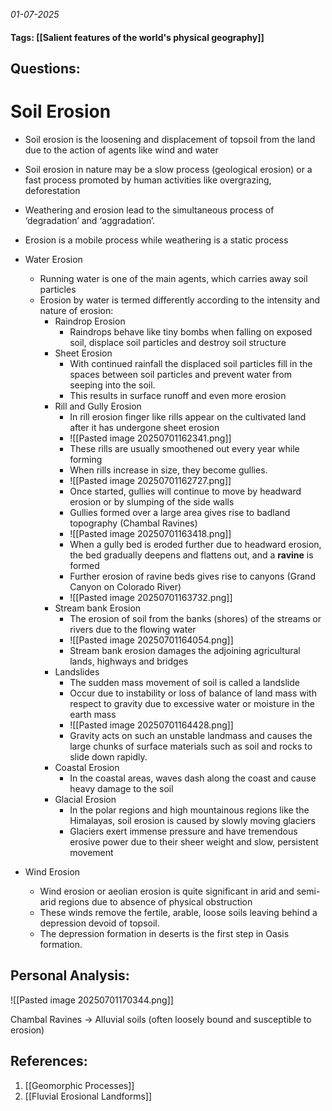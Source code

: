 *01-07-2025*
#### Tags: [[Salient features of the world's physical geography]]


## Questions:



# Soil Erosion

- Soil erosion is the loosening and displacement of topsoil from the land due to the action of agents like wind and water
- Soil erosion in nature may be a slow process (geological erosion) or a fast process promoted by human activities like overgrazing, deforestation
- Weathering and erosion lead to the simultaneous process of ‘degradation’ and ‘aggradation’.
- Erosion is a mobile process while weathering is a static process

- Water Erosion
	- Running water is one of the main agents, which carries away soil particles
	- Erosion by water is termed differently according to the intensity and nature of erosion:
		- Raindrop Erosion
			- Raindrops behave like tiny bombs when falling on exposed soil, displace soil particles and destroy soil structure
		- Sheet Erosion
			- With continued rainfall the displaced soil particles fill in the spaces between soil particles and prevent water from seeping into the soil. 
			- This results in surface runoff and even more erosion
		- Rill and Gully Erosion
			- In rill erosion finger like rills appear on the cultivated land after it has undergone sheet erosion
			- ![[Pasted image 20250701162341.png]]
			- These rills are usually smoothened out every year while forming
			- When rills increase in size, they become gullies.
			- ![[Pasted image 20250701162727.png]]
			- Once started, gullies will continue to move by headward erosion or by slumping of the side walls
			- Gullies formed over a large area gives rise to badland topography (Chambal Ravines)
			- ![[Pasted image 20250701163418.png]]
			- When a gully bed is eroded further due to headward erosion, the bed gradually deepens and flattens out, and a **ravine** is formed
			- Further erosion of ravine beds gives rise to canyons (Grand Canyon on Colorado River)
			- ![[Pasted image 20250701163732.png]]
		- Stream bank Erosion
			- The erosion of soil from the banks (shores) of the streams or rivers due to the flowing water
			- ![[Pasted image 20250701164054.png]]
			- Stream bank erosion damages the adjoining agricultural lands, highways and bridges
		- Landslides
			- The sudden mass movement of soil is called a landslide
			- Occur due to instability or loss of balance of land mass with respect to gravity due to excessive water or moisture in the earth mass
			- ![[Pasted image 20250701164428.png]]
			- Gravity acts on such an unstable landmass and causes the large chunks of surface materials such as soil and rocks to slide down rapidly.
		- Coastal Erosion
			- In the coastal areas, waves dash along the coast and cause heavy damage to the soil
		- Glacial Erosion
			- In the polar regions and high mountainous regions like the Himalayas, soil erosion is caused by slowly moving glaciers
			- Glaciers exert immense pressure and have tremendous erosive power due to their sheer weight and slow, persistent movement

- Wind Erosion
	- Wind erosion or aeolian erosion is quite significant in arid and semi-arid regions due to absence of physical obstruction
	- These winds remove the fertile, arable, loose soils leaving behind a depression devoid of topsoil.
	- The depression formation in deserts is the first step in Oasis formation.


## Personal Analysis:

![[Pasted image 20250701170344.png]]

Chambal Ravines -> Alluvial soils (often loosely bound and susceptible to erosion)

## References:

1. [[Geomorphic Processes]]
2. [[Fluvial Erosional Landforms]]